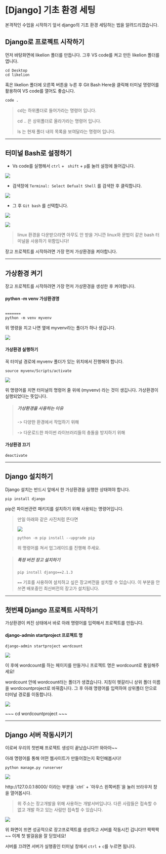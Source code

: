 # [Django] 기초 환경 세팅

본격적인 수업을 시작하기 앞서 django의 기초 환경 세팅하는 법을 알려드리겠습니다.



## Django로 프로젝트 시작하기

먼저 바탕화면에 likelion 폴더를 만듭니다. 그후 VS code를 켜고 만든 likelion 폴더를 엽니다.

~~~
cd Desktop
cd likelion
~~~

혹은 likelion 폴더에 오른쪽 버튼을 누른 후 Git Bash Here을 클릭해 터미널 명령어를 활용하여 VS code를 열어도 좋습니다.

```Bash
code .
```

>cd는 하위폴더로 들어가라는 명령어 입니다.
>
>cd .. 은 상위폴더로 올라가라는 명령어 입니다.
>
>ls 는 현재 폴더 내의 목록을 보여달라는 명령어 입니다.

---



## 터미널 Bash로 설정하기

- Vs code를 실행해서 `ctrl`  + ` shift` + `p`를 눌러 설정에 들어갑니다.
<p> <img src = "image/bash1.png" ></p>

- 검색창에 `Terminal: Select Defualt Shell` 를 검색한 후 클릭합니다.
<p> <img src = "image/bash2.png" ></p>

- 그 후 `Git bash` 를 선택합니다.
<p> <img src = "image/bash3.png" ></p>
<p> <img src = "image/bash4.PNG" ></p>

  > linux 환경을 다운받으라면 아무도 안 받을 거니깐 linux와 문법이 같은 bash 터미널을 사용하기 위함입니다!



장고 프로젝트를 시작하려면 가장 먼저 가상환경을 켜야합니다.


---



## 가상환경 켜기

장고 프로젝트를 시작하려면 가장 먼저 가상환경을 생성한 후 켜야합니다.

#### python -m venv 가상환경명


```

=======
python -m venv myvenv
```
위 명령을 치고 나면 옆에 myvenv라는 폴더가 하나 생깁니다.
<p> <img src = "image/venv1.PNG" ></p>



#### 가상환경 실행하기

꼭 터미널 경로에 myvenv 폴더가 있는 위치에서 진행해야 합니다.

~~~
source myvenv/Scripts/activate
~~~
<p> <img src = "image/venv2.PNG" ></p>
위 명령어를 치면 터미널의 명령어 줄 위에 (myvenv) 라는 것이 생깁니다. 가상환경이 실행되었다는 뜻입니다.

>##### 가상환경을 사용하는 이유
>
>-> 다양한 환경에서 작업하기 위해
>
>-> 다운로드한 파이썬 라이브러리들의 충돌을 방지하기 위해



#### 가상환경 끄기

~~~
deactivate
~~~



---



## Django 설치하기

Django 설치는 반드시 앞에서 한 가상환경을 실행한 상태여야 합니다.

~~~
pip install django
~~~

pip은 파이썬관련 패키지를 설치하기 위해 사용되는 명령어입니다.

> 만일 아래와 같은 사진처럼 뜬다면
><p> <img src = "image/venv3.PNG" ></p>

> ~~~
> python -m pip install --upgrade pip
> ~~~
>
> 위 명령어를 쳐서 업그레이드를 진행해 주세요.

>##### 특정 버전 장고 설치하기
>
>~~~
>pip install django==2.1.3
>~~~
>
>`==` 기호를 사용하여 설치하고 싶은 장고버전을 설치할 수 있습니다. 이 부분을 안 쓰면 배포중인 최신버전의 장고가 설치됩니다.



---



## 첫번째 Django 프로젝트 시작하기

가상환경이 켜진 상태에서 바로 아래 명령어를 입력해서 프로젝트를 만듭니다.

#### django-admin startproject 프로젝트 명

~~~
django-admin startproject wordcount
~~~
<p> <img src = "image/project1.png" ></p>

이 후에 wordcount를 하는 페이지를 만들거니 프로젝트 명은 wordcount로 통일해주세요!



wordcount 안에 wordcount라는 폴더가 생겼습니다. 지칭이 헷갈리니 상위 폴더 이름을 wordcountproject로 바꿔줍니다. 그 후 아래 명령어를 입력하여 상위폴더 안으로 터미널 경로를 이동합니다.
<p> <img src = "image/project2.png" ></p>
~~~
cd wordcountproject
~~~



---



## Django 서버 작동시키기

이로써 우리의 첫번째 프로젝트 생성이 끝났습니다!!! 와아아~~

아래 명령어를 통해 어떤 웹사이트가 만들어졌는지 확인해봅시다!

~~~
python manage.py runserver
~~~
<p> <img src = "image/project3.png" ></p>
http://127.0.0.1:8000/ 이라는 부분을 `ctrl` + `마우스 왼쪽버튼`을 눌러 브라우저 창을 열어봅시다.

>위 주소는 장고개발을 위해 사용하는 개발서버입니다. 다른 사람들은 접속할 수 없고 개발 하고 있는 사람만 접속할 수 있습니다.

<p> <img src = "image/project4.PNG" ></p>

위 화면이 뜨면 성공적으로 장고프로젝트를 생성하고 서버를 작동시킨 겁니다!!! 짝짝짝~~ 이제 첫 발걸음을 잘 딛었네요!

서버를 끄려면 서버가 실행중인 터미널 창에서 `ctrl` + `c`를 누르면 됩니다.
